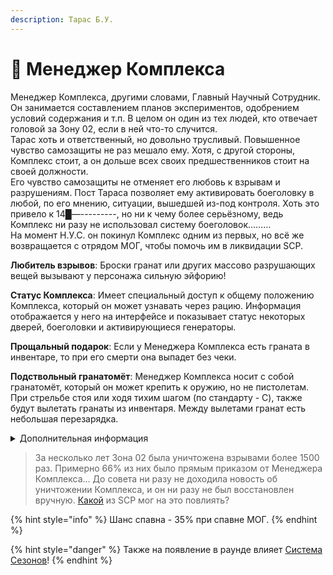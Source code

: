 ```yaml
---
description: Тарас Б.У.
---
```


# 🤵 Менеджер Комплекса

Менеджер Комплекса, другими словами, Главный Научный Сотрудник. Он занимается составлением планов экспериментов, одобрением условий содержания и т.п. В целом он один из тех людей, кто отвечает головой за Зону 02, если в ней что-то случится.\
Тарас хоть и ответственный, но довольно трусливый. Повышенное чувство самозащиты не раз мешало ему. Хотя, с другой стороны, Комплекс стоит, а он дольше всех своих предшественников стоит на своей должности.\
Его чувство самозащиты не отменяет его любовь к взрывам и разрушениям. Пост Тараса позволяет ему активировать боеголовку в любой, по его мнению, ситуации, вышедшей из-под контроля. Хоть это привело к 14█—---------, но ни к чему более серьёзному, ведь Комплекс ни разу не использовал систему боеголовок………\
На момент Н.У.С. он покинул Комплекс одним из первых, но всё же возвращается с отрядом МОГ, чтобы помочь им в ликвидации SCP.

**Любитель взрывов**: Броски гранат или других массово разрушающих вещей вызывают у персонажа сильную эйфорию!

**Статус Комплекса**: Имеет специальный доступ к общему положению Комплекса, который он может узнавать через рацию. Информация отображается у него на интерфейсе и показывает статус некоторых дверей, боеголовки и активирующиеся генераторы.

**Прощальный подарок**: Если у Менеджера Комплекса есть граната в инвентаре, то при его смерти она выпадет без чеки.

**Подствольный гранатомёт**: Менеджер Комплекса носит с собой гранатомёт, который он может крепить к оружию, но не пистолетам. При стрельбе стоя или ходя тихим шагом (по стандарту - C), также будут вылетать гранаты из инвентаря. Между вылетами гранат есть небольшая перезарядка.

<details>

<summary>Дополнительная информация</summary>

* **Класс**: Капитан МОГ
* **Оружие**: Crossvec
* **Уровень доступа**: Карта Менеджера Комплекса
* **Броня**: Боевая броня
* **Особое снаряжение**: Гранаты

</details>

> За несколько лет Зона 02 была уничтожена взрывами более 1500 раз. Примерно 66% из них было прямым приказом от Менеджера Комплекса… До совета ни разу не доходила новость об уничтожении Комплекса, и он ни разу не был восстановлен вручную. [Какой](../tut/janitor.md) из SCP мог на это повлиять?

{% hint style="info" %}
Шанс спавна - 35% при спавне МОГ.
{% endhint %}

{% hint style="danger" %}
Также на появление в раунде влияет [Система Сезонов](../../server-systems/seasons-system/)!
{% endhint %}

